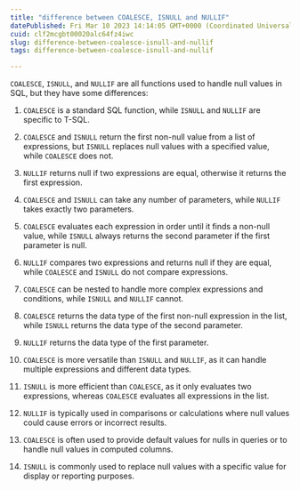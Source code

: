 ```yaml
---
title: "difference between COALESCE, ISNULL and NULLIF"
datePublished: Fri Mar 10 2023 14:14:05 GMT+0000 (Coordinated Universal Time)
cuid: clf2mcgbt00020alc64fz4iwc
slug: difference-between-coalesce-isnull-and-nullif
tags: difference-between-coalesce-isnull-and-nullif

---
```


`COALESCE`, `ISNULL`, and `NULLIF` are all functions used to handle null values in SQL, but they have some differences:

1. `COALESCE` is a standard SQL function, while `ISNULL` and `NULLIF` are specific to T-SQL.
    
2. `COALESCE` and `ISNULL` return the first non-null value from a list of expressions, but `ISNULL` replaces null values with a specified value, while `COALESCE` does not.
    
3. `NULLIF` returns null if two expressions are equal, otherwise it returns the first expression.
    
4. `COALESCE` and `ISNULL` can take any number of parameters, while `NULLIF` takes exactly two parameters.
    
5. `COALESCE` evaluates each expression in order until it finds a non-null value, while `ISNULL` always returns the second parameter if the first parameter is null.
    
6. `NULLIF` compares two expressions and returns null if they are equal, while `COALESCE` and `ISNULL` do not compare expressions.
    
7. `COALESCE` can be nested to handle more complex expressions and conditions, while `ISNULL` and `NULLIF` cannot.
    
8. `COALESCE` returns the data type of the first non-null expression in the list, while `ISNULL` returns the data type of the second parameter.
    
9. `NULLIF` returns the data type of the first parameter.
    
10. `COALESCE` is more versatile than `ISNULL` and `NULLIF`, as it can handle multiple expressions and different data types.
    
11. `ISNULL` is more efficient than `COALESCE`, as it only evaluates two expressions, whereas `COALESCE` evaluates all expressions in the list.
    
12. `NULLIF` is typically used in comparisons or calculations where null values could cause errors or incorrect results.
    
13. `COALESCE` is often used to provide default values for nulls in queries or to handle null values in computed columns.
    
14. `ISNULL` is commonly used to replace null values with a specific value for display or reporting purposes.